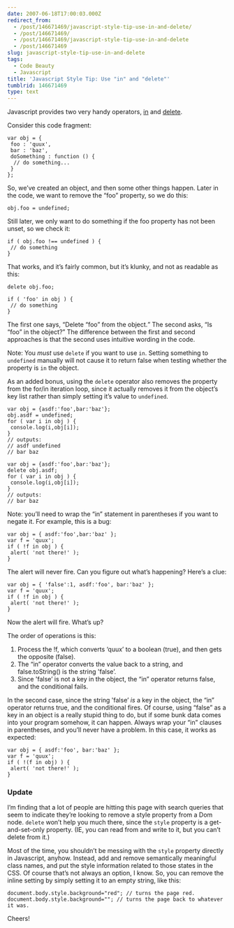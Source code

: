 ```yaml
---
date: 2007-06-18T17:00:03.000Z
redirect_from:
  - /post/146671469/javascript-style-tip-use-in-and-delete/
  - /post/146671469/
  - /post/146671469/javascript-style-tip-use-in-and-delete
  - /post/146671469
slug: javascript-style-tip-use-in-and-delete
tags:
  - Code Beauty
  - Javascript
title: 'Javascript Style Tip: Use "in" and "delete"'
tumblrid: 146671469
type: text
---
```

<p>Javascript provides two very handy operators, <a href="http://developer.mozilla.org/en/docs/Core_JavaScript_1.5_Reference:Operators:Special_Operators:in_Operator">in</a> and <a href="http://developer.mozilla.org/en/docs/Core_JavaScript_1.5_Reference:Operators:Special_Operators:delete_Operator">delete</a>.</p>

<p>Consider this code fragment:</p>

<p><code class="block javascript">var obj = {
 foo : 'quux',
 bar : 'baz',
 doSomething : function () {
  // do something...
 }
};</code></p>

<p>So, we&rsquo;ve created an object, and then some other things happen.  Later in the code, we want to remove the &ldquo;foo&rdquo; property, so we do this:</p>

<p><code class="javascript block">obj.foo = undefined;</code></p>

<p>Still later, we only want to do something if the foo property has not been unset, so we check it:</p>

<p><code class="javascript block">if ( obj.foo !== undefined ) {
 // do something
}</code></p>

<p>That works, and it&rsquo;s fairly common, but it&rsquo;s klunky, and not as readable as this:</p>

<p><code class="javascript block">delete obj.foo;</code></p>

<p><code class="javascript block">if ( 'foo' in obj ) {
 // do something
}</code></p>

<p>The first one says, <q>Delete &ldquo;foo&rdquo; from the object.</q>  The second asks, <q>Is &ldquo;foo&rdquo; in the object?</q>  The difference between the first and second approaches is that the second uses intuitive wording in the code.</p>

<p>Note: You <em>must</em> use <code>delete</code> if you want to use <code>in</code>.  Setting something to <code>undefined</code> manually will not cause it to return false when testing whether the property is <code>in</code> the object.</p>

<p>As an added bonus, using the <code>delete</code> operator also removes the property from the for/in iteration loop, since it actually removes it from the object&rsquo;s key list rather than simply setting it&rsquo;s value to <code>undefined</code>.</p>

<p><code class="block javascript">var obj = {asdf:'foo',bar:'baz'};
obj.asdf = undefined;
for ( var i in obj ) {
 console.log(i,obj[i]);
}
// outputs:
// asdf undefined
// bar baz</code></p>

<p><code class="block javascript">var obj = {asdf:'foo',bar:'baz'};
delete obj.asdf;
for ( var i in obj ) {
 console.log(i,obj[i]);
}
// outputs:
// bar baz</code></p>

<p>Note: you&rsquo;ll need to wrap the &ldquo;in&rdquo; statement in parentheses if you want to negate it.  For example, this is a bug:</p>

<p><code class="block javascript">var obj = { asdf:'foo',bar:'baz' };
var f = 'quux';
if ( !f in obj ) {
 alert( 'not there!' );
}</code></p>

<p>The alert will never fire.  Can you figure out what&rsquo;s happening?  Here&rsquo;s a clue:</p>

<p><code class="block javascript">var obj = { 'false':1, asdf:'foo', bar:'baz' };
var f = 'quux';
if ( !f in obj ) {
 alert( 'not there!' );
}</code></p>

<p>Now the alert will fire.  What&rsquo;s up?</p>

<p>The order of operations is this:</p>

<ol><li>Process the !f, which converts &lsquo;quux&rsquo; to a boolean (true), and then gets the opposite (false).</li>
    <li>The &ldquo;in&rdquo; operator converts the value back to a string, and false.toString() is the string 'false&rsquo;.</li>
    <li>Since 'false&rsquo; is not a key in the object, the &ldquo;in&rdquo; operator returns false, and the conditional fails.</li>
</ol><p>In the second case, since the string 'false&rsquo; <em>is</em> a key in the object, the &ldquo;in&rdquo; operator returns true, and the conditional fires.  Of course, using &ldquo;false&rdquo; as a key in an object is a really stupid thing to do, but if some bunk data comes into your program somehow, it can happen.  Always wrap your &ldquo;in&rdquo; clauses in parentheses, and you&rsquo;ll never have a problem.  In this case, it works as expected:</p>

<p><code class="block javascript">var obj = { asdf:'foo', bar:'baz' };
var f = 'quux';
if ( !(f in obj) ) {
 alert( 'not there!' );
}</code></p>

<h3>Update</h3>

<p>I&rsquo;m finding that a lot of people are hitting this page with search queries that seem to indicate they&rsquo;re looking to remove a style property from a Dom node.  <code>delete</code> won&rsquo;t help you much there, since the <code>style</code> property is a get-and-set-only property.  (IE, you can read from and write to it, but you can&rsquo;t delete from it.)</p>

<p>Most of the time, you shouldn&rsquo;t be messing with the <code>style</code> property directly in Javascript, anyhow.  Instead, add and remove semantically meaningful class names, and put the style information related to those states in the CSS.  Of course that&rsquo;s not always an option, I know.  So, you can remove the inline setting by simply setting it to an empty string, like this:</p>

<p><code class="block javascript">document.body.style.background="red"; // turns the page red.
document.body.style.background=""; // turns the page back to whatever it was.</code></p>

<p>Cheers!</p>
